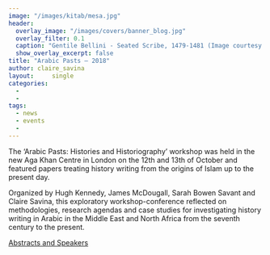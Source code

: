 ```yaml
---
image: "/images/kitab/mesa.jpg"
header:
  overlay_image: "/images/covers/banner_blog.jpg"
  overlay_filter: 0.1
  caption: "Gentile Bellini - Seated Scribe, 1479-1481 (Image courtesy of [Isabella Stewart Gardner Museum](https://www.gardnermuseum.org/experience/collection/10755), Boston)" 
  show_overlay_excerpt: false 
title: "Arabic Pasts – 2018"			
author: claire_savina		
layout:		single
categories:
  - 
  - 
tags:
  - news
  - events
  - 
---
```

The ‘Arabic Pasts: Histories and Historiography’ workshop was held in the new Aga Khan Centre in London on the 12th and 13th of October and featured papers treating history writing from the origins of Islam up to the present day.

Organized by Hugh Kennedy, James McDougall, Sarah Bowen Savant and Claire Savina, this exploratory workshop-conference reflected on methodologies, research agendas and case studies for investigating history writing in Arabic in the Middle East and North Africa from the seventh century to the present.

[Abstracts and Speakers](http://kitab-project.org/arabic-pasts-abstracts/)
